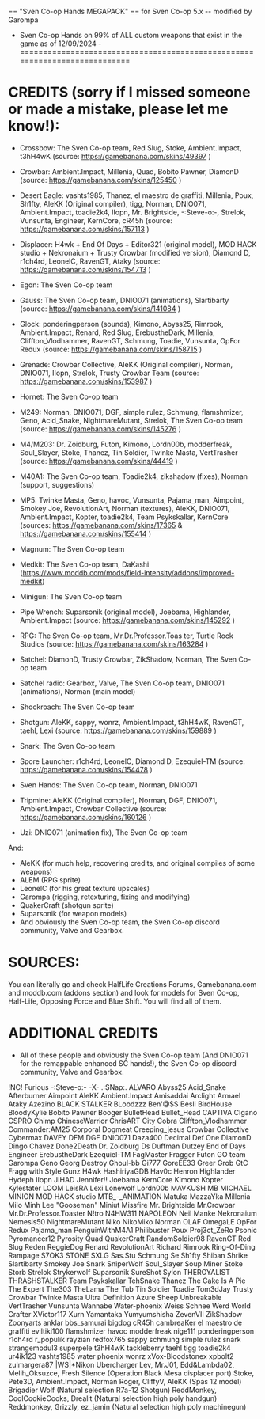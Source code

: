 == "Sven Co-op Hands MEGAPACK" == for Sven Co-op 5.x -- modified by Garompa
- Sven Co-op Hands on 99% of ALL custom weapons that exist in the game as of 12/09/2024 -
===========================================================================



CREDITS (sorry if I missed someone or made a mistake, please let me know!):
===========================================================================


- Crossbow: The Sven Co-op team, Red Slug, Stoke, Ambient.Impact, t3hH4wK (source: https://gamebanana.com/skins/49397 )

- Crowbar: Ambient.Impact, Millenia, Quad, Bobito Pawner, DiamonD (source: https://gamebanana.com/skins/125450 )

- Desert Eagle: vashts1985, Thanez, el maestro de graffiti, Millenia, Poux, Sh1fty, AleKK (Original compiler), tigg, Norman, DNIO071, Ambient.Impact, toadie2k4, IIopn, Mr. Brightside, -:Steve-o:-, Strelok, Vunsunta, Engineer, KernCore, cR45h (source: https://gamebanana.com/skins/157113 )

- Displacer: H4wk + End Of Days + Editor321 (original model), MOD HACK studio + Nekronaium + Trusty Crowbar (modified version), Diamond D, r1ch4rd, LeonelC, RavenGT, Ataky (source: https://gamebanana.com/skins/154713 )

- Egon: The Sven Co-op team

- Gauss: The Sven Co-op team, DNIO071 (animations), Slartibarty (source: https://gamebanana.com/skins/141084 )

- Glock: ponderingperson (sounds), Kimono, Abyss25, Rimrook, Ambient.Impact, Renard, Red Slug, ErebustheDark, Millenia, Cliffton_Vlodhammer, RavenGT, Schmung, Toadie, Vunsunta, OpFor Redux (source: https://gamebanana.com/skins/158715 )

- Grenade: Crowbar Collective, AleKK (Original compiler), Norman, DNIO071, IIopn, Strelok, Trusty Crowbar Team (source: https://gamebanana.com/skins/153987 )

- Hornet: The Sven Co-op team

- M249: Norman, DNIO071, DGF, simple rulez, Schmung, flamshmizer, Geno, Acid_Snake, NightmareMutant, Strelok, The Sven Co-op team (source: https://gamebanana.com/skins/145276 )

- M4/M203: Dr. Zoidburg, Futon, Kimono, Lordn00b, modderfreak, Soul_Slayer, Stoke, Thanez, Tin Soldier, Twinke Masta, VertTrasher (source: https://gamebanana.com/skins/44419 )

- M40A1: The Sven Co-op team, Toadie2k4, zikshadow (fixes), Norman (support, suggestions)

- MP5: Twinke Masta, Geno, havoc, Vunsunta, Pajama_man, Aimpoint, Smokey Joe, RevolutionArt, Norman (textures), AleKK, DNIO071, Ambient.Impact, Kopter, toadie2k4, Team Psykskallar, KernCore (sources: https://gamebanana.com/skins/17365 & https://gamebanana.com/skins/155414 )

- Magnum: The Sven Co-op team

- Medkit: The Sven Co-op team, DaKashi (https://www.moddb.com/mods/field-intensity/addons/improved-medkit)

- Minigun: The Sven Co-op team

- Pipe Wrench: Suparsonik (original model), Joebama, Highlander, Ambient.Impact (source: https://gamebanana.com/skins/145292 )

- RPG: The Sven Co-op team, Mr.Dr.Professor.Toas ter, Turtle Rock Studios (source: https://gamebanana.com/skins/163284 )

- Satchel: DiamonD, Trusty Crowbar, ZikShadow, Norman, The Sven Co-op team

- Satchel radio: Gearbox, Valve, The Sven Co-op team, DNIO071 (animations), Norman (main model)

- Shockroach: The Sven Co-op team

- Shotgun: AleKK, sappy, wonrz, Ambient.Impact, t3hH4wK, RavenGT, taehl, Lexi (source: https://gamebanana.com/skins/159889 )

- Snark: The Sven Co-op team

- Spore Launcher: r1ch4rd, LeonelC, Diamond D, Ezequiel-TM (source: https://gamebanana.com/skins/154478 )

- Sven Hands: The Sven Co-op team, Norman, DNIO071

- Tripmine: AleKK (Original compiler), Norman, DGF, DNIO071, Ambient.Impact, Crowbar Collective (source: https://gamebanana.com/skins/160126 )

- Uzi: DNIO071 (animation fix), The Sven Co-op team


And:
- AleKK (for much help, recovering credits, and original compiles of some weapons)
- ALEM (RPG sprite)
- LeonelC (for his great texture upscales)
- Garompa (rigging, retexturing, fixing and modifying)
- QuakerCraft (shotgun sprite)
- Suparsonik (for weapon models)
- And obviously the Sven Co-op team, the Sven Co-op discord community, Valve and Gearbox.




SOURCES:
===========================================================================

You can literally go and check HalfLife Creations Forums, Gamebanana.com and moddb.com (addons section) and look for models for Sven Co-op, Half-Life, Opposing Force and Blue Shift. You will find all of them. 




ADDITIONAL CREDITS
===========================================================================

- All of these people and obviously the Sven Co-op team (And DNIO071 for the remappable enhanced SC hands!), the Sven Co-op discord community, Valve and Gearbox.


!NC! Furious
-:Steve-o:-
-X-
.:SNap:.
ALVARO
Abyss25
Acid_Snake
Afterburner
Aimpoint
AleKK
Ambient.Impact
Amisaddai
Arclight
Armael
Ataky
Azezino
BLACK STALKER
BLoodzzz
Ben'@$$
Besli
BirdHouse
BloodyKylie
Bobito Pawner
Booger
BulletHead
Bullet_Head
CAPTIVA
CIgano
CSPRO
Chimp
ChineseWarrior
ChrisART
City Cobra
Cliffton_Vlodhammer
Commander:AM25
Corporal Dogmeat
Creeping_jesus
Crowbar Collective
Cybermax
DAVEY
DFM
DGF
DNIO071
Daza400
Decimal
Def One
DiamonD
Dingo Chavez
Done2Death
Dr. Zoidburg
Ds
Duffman
Dutzey
End of Days
Engineer
ErebustheDark
Ezequiel-TM
FagMaster
Fragger
Futon
GO team
Garompa
Geno
Georg Destroy
Ghoul-bb
Gi777
GoreEE33
Greer
Grob
GtC Fragg with Style
Gunz
H4wk
HashiriyaGDB
Hav0c
Henron
Highlander
Hydeph
IIopn
JIHAD
Jennifer!!
Joebama
KernCore
Kimono
Kopter
Kylestater
LOOM
LeisRA
Lexi
Lonewolf
Lordn00b
MAVKUSH
MB MICHAEL
MINION
MOD HACK studio
MTB_-_ANIMATION
Matuka
MazzaYka
Millenia
Milo
Minh Lee "Gooseman"
Miniut
Missfire
Mr. Brightside
Mr.Crowbar
Mr.Dr.Professor.Toaster
N!tro
N4HW311
NAPOLEON
Neil Manke
Nekronaium
Nemesis50
NightmareMutant
Niko
NikoMiko
Norman
OLAF
OmegaLE
OpFor Redux
Pajama_man
PenguinWithM4A1
Philibuster
Poux
Proj3ct_ZeRo
Psonic
Pyromancer12
Pyrosity
Quad
QuakerCraft
RandomSoldier98
RavenGT
Red Slug
Reden
ReggieDog
Renard
RevolutionArt
Richard
Rimrook
Ring-Of-Ding Rampage
S7OK3
STONE
SXLG
Sas.Stu
Schmung
Se
Sh1fty
Shiban
Shrike
Slartibarty
Smokey Joe
Snark
SniperWolf
Soul_Slayer
Soup Miner
Stoke
Storb
Strelok
Strykerwolf
Suparsonik
SureShot
Sylon
THEROYALIST
THRASHSTALKER
Team Psykskallar
TehSnake
Thanez
The Cake Is A Pie
The Expert
The303
TheLama
The_Tub
Tin Soldier
Toadie
Tom3dJay
Trusty Crowbar
Twinke Masta
Ultra Definition Azure Sheep
Unbreakable
VertTrasher
Vunsunta
Wannabe
Water-phoenix
Weiss Schnee
Werd
World Crafter
XVictor117
Xurn
Yamantaka
Yumyumshisha
ZevenVII
ZikShadow
Zoonyarts
anklar
bbs_samurai
bigdog
cR45h
cambreaKer
el maestro de graffiti
eviltiki100
flamshmizer
havoc
modderfreak
nige111
ponderingperson
r1ch4rd
r_populik
rayzian
redfox765
sappy
schmung
simple rulez
snark
strangemodul3
superpele
t3hH4wK
tackleberry
taehl
tigg
toadie2k4
ur4ik123
vashts1985
water phoenix
wonrz
xVox-Bloodstonex
xpbolt2
zulmargera87
|WS|*Nikon Ubercharger
Lev, Mr.J01, Edd&Lambda02, Melih_Oksuzce, Fresh Silence (Operation Black Mesa displacer port)
Stoke, Pete3D, Ambient.Impact, Norman Roger, CliffyV, AleKK (Spas 12 model)
Brigadier Wolf (Natural selection R7a-12 Shotgun)
ReddMonkey, CoolCookieCooks, Drealit (Natural selection high poly handgun)
Reddmonkey, Grizzly, ez_jamin (Natural selection high poly machinegun)
